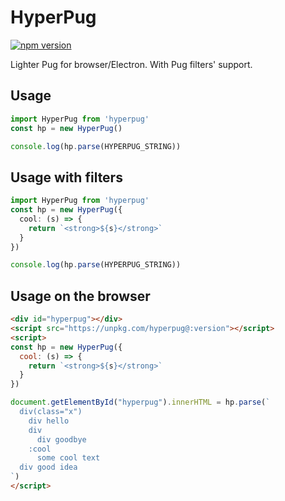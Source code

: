 # HyperPug

[![npm version](https://badge.fury.io/js/hyperpug.svg)](https://badge.fury.io/js/hyperpug)

Lighter Pug for browser/Electron. With Pug filters' support.

## Usage

```typescript
import HyperPug from 'hyperpug'
const hp = new HyperPug()

console.log(hp.parse(HYPERPUG_STRING))
```

## Usage with filters

```typescript
import HyperPug from 'hyperpug'
const hp = new HyperPug({
  cool: (s) => {
    return `<strong>${s}</strong>`
  }
})

console.log(hp.parse(HYPERPUG_STRING))
```

## Usage on the browser

```html
<div id="hyperpug"></div>
<script src="https://unpkg.com/hyperpug@:version"></script>
<script>
const hp = new HyperPug({
  cool: (s) => {
    return `<strong>${s}</strong>`
  }
})

document.getElementById("hyperpug").innerHTML = hp.parse(`
  div(class="x")
    div hello
    div
      div goodbye
    :cool
      some cool text
  div good idea
`)
</script>
```
